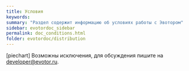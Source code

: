 ```yaml
---
title: Условия
keywords:
summary: "Раздел содержит информацию об условиях работы с Эвотором"
sidebar: evotordoc_sidebar
permalink: doc_conditions.html
folder: evotordoc/distribution
---
```


[piechart] Возможны исключения, для обсуждения пишите на [developer@evotor.ru](mailto:developer@evotor.ru).
